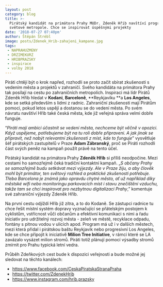 ```yaml
---
layout: post
category: blog
title: >-
  Pirátský kandidát na primátora Prahy MUDr. Zdeněk Hřib navštíví progresivní
  světové metropole. Chce se inspirovat úspěšnými projekty
date: '2018-07-27 07:40pm'
author: Štěpán Štrébl
image: posts/Zdenek_Hrib-zahajeni_kampane.jpg
tags: 
 - NAPRAHUZMENY
 - DRZIMEKURZ
 - HRIBPRAZSKY
 - inspirace 
 - volby 2018
---
```

Piráti chtějí být o krok napřed, rozhodli se proto začít sbírat zkušenosti s vedením města a projektů v zahraničí. Svého kandidáta na primátora Prahy tak posílají na cestu po zahraničních metropolích. Inspiraci má lídr Pirátů Zdeněk Hřib hledat v **Kodani**, **Barceloně**, **Reykjavíku **a **Los Angeles**, kde se setká především s lidmi z radnic. Zahraniční zkušenosti mají Pirátům pomoci, pokud letos uspějí a dostanou se do vedení města. Po svém návratu navštíví Hřib také česká města, kde již veřejná správa velmi dobře funguje.

“_Piráti mají ambici účastnit se vedení města, nechceme být věčně v opozici. Když uspějeme, potřebujeme být na tu roli dobře připraveni. A jak jinak se připravit, než nabýt relevantní zkušenosti z míst, kde to funguje_” vysvětluje šéf pirátských zastupitelů v Praze **Adam Zábranský**, proč se Piráti rozhodli část svých peněz na kampaň použít právě na tento účel.

Pirátský kandidát na primátora Prahy **Zdeněk Hřib** si příliš neodpočine. Mezi cestami ho samozřejmě čeká tradiční kontaktní kampaň. „_S občany Prahy se samozřejmě budu setkávat mezi výjezdy. Ale v Praze žiju, a aby člověk mohl být primátor, ten světový rozhled a praktické zkušenosti potřebuje. Třeba Barcelona je známá jako opravdu chytré město, ať už například díky městské wifi nebo monitoringu parkovacích míst i stavu znečištění vzduchu, takže tam se chci inspirovat pro nezbytnou digitalizaci Prahy_,” komentuje své zahraniční výjezdy Zdeněk Hřib.

Na první cestu odjíždí Hřib již zítra, a to do Kodaně. Se zástupci radnice tu chce řešit místní systém dopravy vyznačující se přátelským postojem k cyklistům, vstřícnost vůči občanům a efektivní komunikaci s nimi a řadu iniciativ pro udržitelný rozvoj města - zeleň ve městě, recyklace odpadu, fontány s pitnou vodou v ulicích apod. Program má už i v dalších městech, mezi která přidal i pirátskou baštu Reykjavík nebo progresivní Los Angeles, kde se chce připojit k iniciativě **Milion Tree Initiative**, v rámci které se LA zavázalo vysázet milion stromů. Piráti totiž plánují pomocí výsadby stromů zmírnit pro Prahu typická letní vedra.

Průběh Zdeňkových cest bude k dispozici veřejnosti a bude možné jej sledovat na těchto kanálech:

* <https://www.facebook.com/CeskaPiratskaStranaPraha>
* <https://twitter.com/ZdenekHrib>
* <https://www.instagram.com/hrib.prazsky>
